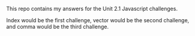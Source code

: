This repo contains my answers for the Unit 2.1 Javascript challenges.

Index would be the first challenge, vector would be the second challenge, and comma would be the third challenge.
